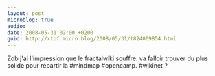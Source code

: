 ```yaml
---
layout: post
microblog: true
audio: 
date: 2008-05-31 02:00 +0200
guid: http://xtof.micro.blog/2008/05/31/t824009854.html
---
```

Zob j'ai l'impression que le fractalwiki souffre. va falloir trouver du plus solide pour répartir la #mindmap #opencamp. #wikinet ?
